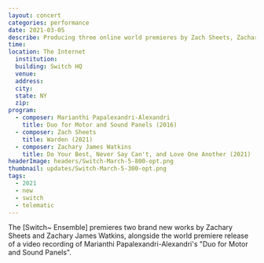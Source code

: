 ```yaml
---
layout: concert
categories: performance
date: 2021-03-05
describe: Producing three online world premieres by Zach Sheets, Zachary Watkins, and Marianthi Papalexandri-Alexandri with the [Switch~ Ensemble].
time:
location: The Internet
  institution:
  building: Switch HQ
  venue:
  address:
  city:
  state: NY
  zip:
program:
  - composer: Marianthi Papalexandri-Alexandri
    title: Duo for Motor and Sound Panels (2016)
  - composer: Zach Sheets
    title: Warden (2021)
  - composer: Zachary James Watkins
    title: Do Your Best, Never Say Can't, and Love One Another (2021)
headerImage: headers/Switch-March-5-800-opt.png
thumbnail: updates/Switch-March-5-300-opt.png
tags:
  - 2021
  - new
  - switch
  - telematic
---
```


The [Switch~ Ensemble] premieres two brand new works by Zachary Sheets and Zachary James Watkins, alongside the world premiere release of a video recording of Marianthi Papalexandri-Alexandri's "Duo for Motor and Sound Panels".
